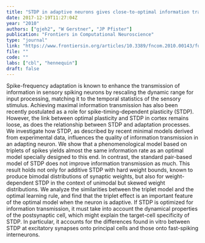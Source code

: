 ```yaml
---
title: "STDP in adaptive neurons gives close-to-optimal information transmission"
date: 2017-12-19T11:27:04Z
year: "2010"
authors: ["gjeh2", "W Gerstner", "JP Pfister"]
publication: "Frontiers in Computational Neuroscience"
type: "journal" 
link: "https://www.frontiersin.org/articles/10.3389/fncom.2010.00143/full"
file: ""
code: ""
labs: ["cbl", "hennequin"]
draft: false
---
```


Spike-frequency adaptation is known to enhance the transmission of information
in sensory spiking neurons by rescaling the dynamic range for input processing,
matching it to the temporal statistics of the sensory stimulus. Achieving
maximal information transmission has also been recently postulated as a role
for spike-timing-dependent plasticity (STDP). However, the link between optimal
plasticity and STDP in cortex remains loose, as does the relationship between
STDP and adaptation processes. We investigate how STDP, as described by recent
minimal models derived from experimental data, influences the quality of
information transmission in an adapting neuron. We show that a phenomenological
model based on triplets of spikes yields almost the same information rate as an
optimal model specially designed to this end. In contrast, the standard
pair-based model of STDP does not improve information transmission as much.
This result holds not only for additive STDP with hard weight bounds, known to
produce bimodal distributions of synaptic weights, but also for
weight-dependent STDP in the context of unimodal but skewed weight
distributions. We analyze the similarities between the triplet model and the
optimal learning rule, and find that the triplet effect is an important feature
of the optimal model when the neuron is adaptive. If STDP is optimized for
information transmission, it must take into account the dynamical properties of
the postsynaptic cell, which might explain the target-cell specificity of STDP.
In particular, it accounts for the differences found in vitro between STDP at
excitatory synapses onto principal cells and those onto fast-spiking
interneurons.
